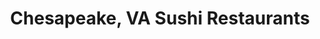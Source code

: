 ---
layout: city
title: Chesapeake, VA Sushi Restaurants
permalink: /virginia/chesapeake/
stateAbbr: VA
stateName: Virginia
cityName: Chesapeake
---